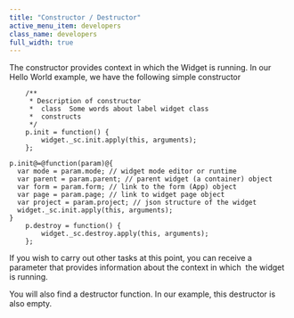 ```yaml
---
title: "Constructor / Destructor"
active_menu_item: developers
class_name: developers
full_width: true
---
```



The constructor provides context in which the Widget is running. In our Hello World example, we have the following simple constructor

        /**
         * Description of constructor
         *  class  Some words about label widget class
         *  constructs
         */
        p.init = function() {
            widget._sc.init.apply(this, arguments);
        };
     
    p.init@=@function(param)@{
      var mode = param.mode; // widget mode editor or runtime
      var parent = param.parent; // parent widget (a container) object
      var form = param.form; // link to the form (App) object
      var page = param.page; // link to widget page object
      var project = param.project; // json structure of the widget
      widget._sc.init.apply(this, arguments);
    }
        p.destroy = function() {
            widget._sc.destroy.apply(this, arguments);
        };
   

If you wish to carry out other tasks at this point, you can receive a parameter that provides information about the context in which  the widget is running.

<a id="destructor"> </a> You will also find a destructor function. In our example, this destructor is also empty.

